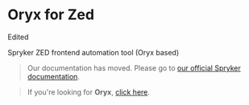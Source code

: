 # Oryx for Zed

Edited

Spryker ZED frontend automation tool (Oryx based)

> Our documentation has moved. Please go to [our official Spryker documentation](https://documentation.spryker.com/front-end_developer_guide/zed/oryx/oryx-for-zed.htm).

> If you're looking for **Oryx**, [click here](https://github.com/spryker/oryx).
